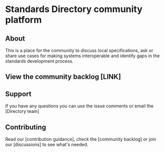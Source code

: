 # Standards Directory community platform
## About 
This is a place for the community to discuss local specifications, ask or share use cases for making systems interoperable and identify gaps in the standards development process.
## View the community backlog [LINK]
## Support
If you have any questions you can use the issue comments or email the [Directory team]
## Contributing
Read our [contribution guidance], check the [community backlog] or join our [discussions] to see what's needed.
